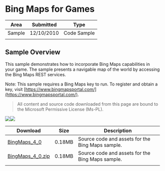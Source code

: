 # Bing Maps for Games

|Area|Submitted|Type|
|-|-|-|
Sample|12/10/2010|Code Sample
||||

## Sample Overview

This sample demonstrates how to incorporate Bing Maps capabilities in your game. The sample presents a navigable map of the world by accessing the Bing Maps REST services.

Note: This sample requires a Bing Maps key to run. To register and obtain a key, visit [https://www.bingmapsportal.com/](https://www.bingmapsportal.com/).

> All content and source code downloaded from this page are bound to the Microsoft Permissive License (Ms-PL).

![](https://github.com/simondarksidej/XNAGameStudio/blob/master/Images/bingmaps1.png?raw=true)![](https://github.com/simondarksidej/XNAGameStudio/blob/master/Images/bingmaps2.png?raw=true)

Download | Size | Description
---|---|---|
[BingMaps_4_0](https://github.com/simondarksidej/XNAGameStudio/tree/master/Samples/BingMaps_4_0) | 0.18MB | Source code and assets for the Bing Maps sample.
[BingMaps_4_0.zip](https://github.com/simondarksidej/XNAGameStudioZips/tree/master/Samples/BingMaps_4_0.zip) | 0.18MB | Source code and assets for the Bing Maps sample.
||||
